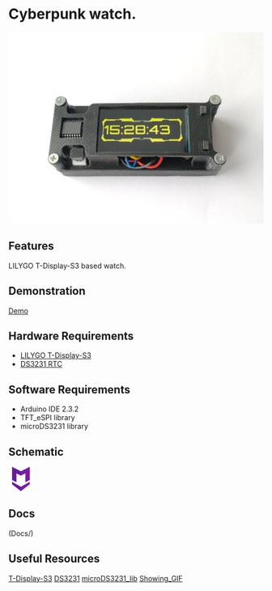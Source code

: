 # Cyberpunk watch.
![alt text](./Docs/Image.jpg)
## Features
LILYGO T-Display-S3 based watch.
## Demonstration
[Demo](https://youtu.be/4hzm1pmmMfs)
## Hardware Requirements
- [LILYGO T-Display-S3](https://www.lilygo.cc/products/t-display-s3)
- [DS3231 RTC](https://aliexpress.ru/item/32315883368.html?sku_id=58978523933&spm=a2g2w.stores.seller_list.7.fbcc7a259Fiern)
## Software Requirements
- Arduino IDE 2.3.2
- TFT_eSPI library
- microDS3231 library
## Schematic
![Scheme](https://github.com/adam-p/markdown-here/raw/master/src/common/images/icon48.png "Demonstration:")
## Docs
(Docs/)
## Useful Resources
[T-Display-S3](https://github.com/Xinyuan-LilyGO/T-Display-S3)
[DS3231](https://www.es.co.th/Schemetic/PDF/DS3231.PDF)
[microDS3231_lib](https://github.com/GyverLibs/microDS3231)
[Showing_GIF](https://youtu.be/-h9Vm0Ow_Is?si=F7W1tuOPYlpkoman)
